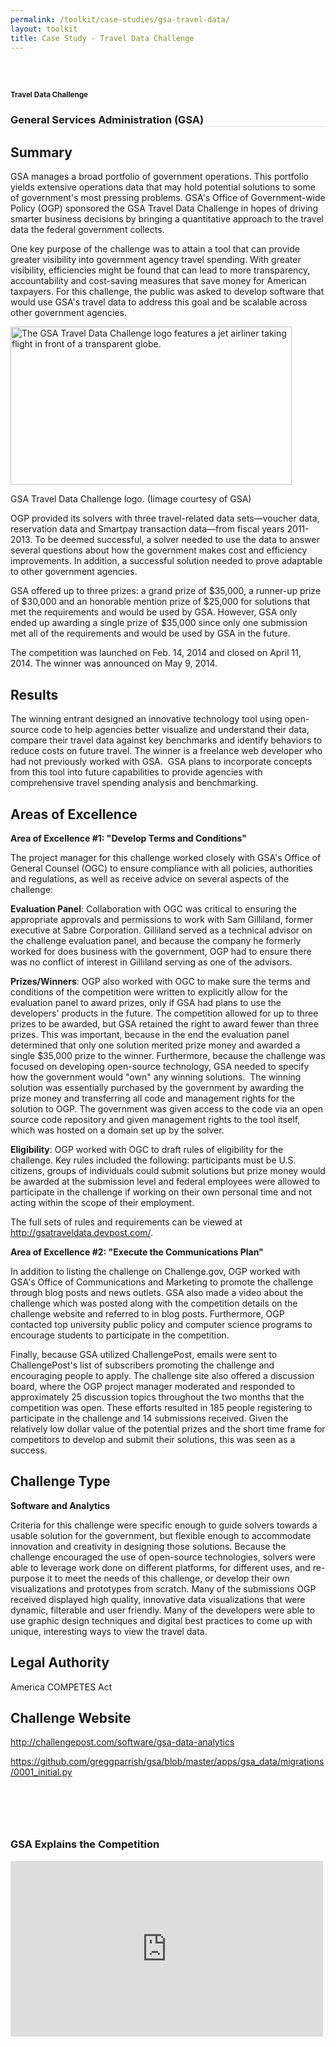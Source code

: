 ```yaml
---
permalink: /toolkit/case-studies/gsa-travel-data/
layout: toolkit
title: Case Study - Travel Data Challenge
---
```




<!--// OPEN #page-wrap //-->
<div id="page-wrap">


<div class="inner-page-wrap has-no-sidebar portfolio-type-standard row clearfix">

<!-- OPEN article -->
<article
class="portfolio-article col-sm-12 clearfix post-8201 portfolio type-portfolio status-publish has-post-thumbnail hentry portfolio-category-software portfolio-category-analytics portfolio-category-2-3 portfolio-category-3-1"
id="8201" itemscope="" itemtype="http://schema.org/CreativeWork">


<div class="portfolio-item-content">


<div class="container port-detail-media-container"><!-- OPEN .container -->

<figure class="media-wrap col-sm-12">
</figure>

</div><!-- CLOSE .container -->

<div class="grid-container usa-section">

<section class="article-body-wrap col-sm-9">
<section class="portfolio-detail-description">
<div class="body-text clearfix" itemprop="description">
<section class="container">
<div class="row">
<div class="blank_spacer col-sm-12 " style="height:30px;"></div>
</div>
</section>
<section class="container">
<div class="row">
<div class="spb_content_element col-sm-12 spb_text_column">
<div class="spb_wrapper clearfix">
<h1>Travel Data Challenge</h1>
<h3 style="border-bottom: 1px solid #e4e4e4;"  class="spb-heading spb-text-heading"><span>General Services Administration (GSA)</span>
</h3>

<h2>Summary</h2>
<p>GSA manages a broad portfolio of government operations. This
portfolio yields extensive operations data that may hold
potential solutions to some of government's most pressing
problems. GSA's Office of Government-wide Policy (OGP)
sponsored the GSA Travel Data Challenge in hopes of driving
smarter business decisions by bringing a quantitative
approach to the travel data the federal government
collects.</p>
<p>One key purpose of the challenge was to attain a tool that
can provide greater visibility into government agency travel
spending. With greater visibility, efficiencies might be
found that can lead to more transparency, accountability and
cost-saving measures that save money for American taxpayers.
For this challenge, the public was asked to develop software
that would use GSA's travel data to address this goal and be
scalable across other government agencies.</p>
<div id="attachment_8268" style="max-width: 460px"
class="wp-caption alignleft"><a
href="{{ site.baseurl }}/assets/images/toolkit/case-studies/GSA-Travel-Data-Challenge-1024x576-768x432.jpg"><img
class="wp-image-8268"
src="{{ site.baseurl }}/assets/images/toolkit/case-studies/GSA-Travel-Data-Challenge-1024x576-768x432.jpg"
alt="The GSA Travel Data Challenge logo features a jet airliner taking flight in front of a transparent globe."
sizes="(max-width: 450px) 100vw, 450px" width="450"
height="253"></a>
<p class="wp-caption-text">GSA Travel Data Challenge logo.
(Iimage courtesy of GSA)</p></div>
<p>OGP provided its solvers with three travel-related data
sets—voucher data, reservation data and Smartpay transaction
data—from fiscal years 2011-2013. To be deemed successful, a
solver needed to use the data to answer several questions
about how the government makes cost and efficiency
improvements. In addition, a successful solution needed to
prove adaptable to other government agencies.</p>
<p>GSA offered up to three prizes: a grand prize of $35,000, a
runner-up prize of $30,000 and an honorable mention prize of
$25,000 for solutions that met the requirements and would be
used by GSA. However, GSA only ended up awarding a single
prize of $35,000 since only one submission met all of the
requirements and would be used by GSA in the future.</p>
<p>The competition was launched on Feb. 14, 2014 and closed on
April 11, 2014. The winner was announced on May 9, 2014.</p>
<h2>Results</h2>
<p>The winning entrant designed an innovative technology tool
using open-source code to help agencies better visualize and
understand their data, compare their travel data against key
benchmarks and identify behaviors to reduce costs on future
travel. The winner is a freelance web developer who had not
previously worked with GSA.&nbsp; GSA plans to incorporate
concepts from this tool into future capabilities to provide
agencies with comprehensive travel spending analysis and
benchmarking.</p>
<h2>Areas of Excellence</h2>
<p><strong>Area of Excellence #1: "Develop Terms and
Conditions"</strong></p>
<p>The project manager for this challenge worked closely with
GSA's Office of General Counsel (OGC) to ensure compliance
with all policies, authorities and regulations, as well as
receive advice on several aspects of the challenge:</p>
<p><strong>Evaluation Panel</strong>: Collaboration with OGC was
critical to ensuring the appropriate approvals and
permissions to work with Sam Gilliland, former executive at
Sabre Corporation. Gilliland served as a technical advisor
on the challenge evaluation panel, and because the company
he formerly worked for does business with the government,
OGP had to ensure there was no conflict of interest in
Gilliland serving as one of the advisors.</p>
<p><strong>Prizes/Winners</strong>: OGP also worked with OGC to
make sure the terms and conditions of the competition were
written to explicitly allow for the evaluation panel to
award prizes, only if GSA had plans to use the developers'
products in the future. The competition allowed for up to
three prizes to be awarded, but GSA retained the right to
award fewer than three prizes. This was important, because
in the end the evaluation panel determined that only one
solution merited prize money and awarded a single $35,000
prize to the winner. Furthermore, because the challenge was
focused on developing open-source technology, GSA needed to
specify how the government would "own" any winning
solutions.&nbsp; The winning solution was essentially
purchased by the government by awarding the prize money and
transferring all code and management rights for the solution
to OGP. The government was given access to the code via an
open source code repository and given management rights to
the tool itself, which was hosted on a domain set up by the
solver.</p>
<p><strong>Eligibility</strong>: OGP worked with OGC to draft
rules of eligibility for the challenge. Key rules included
the following: participants must be U.S. citizens, groups of
individuals could submit solutions but prize money would be
awarded at the submission level and federal employees were
allowed to participate in the challenge if working on their
own personal time and not acting within the scope of their
employment.</p>
<p>The full sets of rules and requirements can be viewed at <a
href="http://gsatraveldata.devpost.com/">http://gsatraveldata.devpost.com/</a>.
</p>
<p><strong>Area of Excellence #2: "Execute the
Communications Plan"</strong></p>
<p>In addition to listing the challenge on Challenge.gov, OGP
worked with GSA's Office of Communications and Marketing to
promote the challenge through blog posts and news outlets.
GSA also made a video about the challenge which was posted
along with the competition details on the challenge website
and referred to in blog posts. Furthermore, OGP contacted
top university public policy and computer science programs
to encourage students to participate in the competition.</p>
<p>Finally, because GSA utilized ChallengePost, emails were sent
to ChallengePost's list of subscribers promoting the
challenge and encouraging people to apply. The challenge
site also offered a discussion board, where the OGP project
manager moderated and responded to approximately 25
discussion topics throughout the two months that the
competition was open. These efforts resulted in 185 people
registering to participate in the challenge and 14
submissions received. Given the relatively low dollar value
of the potential prizes and the short time frame for
competitors to develop and submit their solutions, this was
seen as a success.</p>
<h2>Challenge Type</h2>
<p><strong>Software and Analytics</strong></p>
<p>Criteria for this challenge were specific enough to guide
solvers towards a usable solution for the government, but
flexible enough to accommodate innovation and creativity in
designing those solutions. Because the challenge encouraged
the use of open-source technologies, solvers were able to
leverage work done on different platforms, for different
uses, and re-purpose it to meet the needs of this challenge,
or develop their own visualizations and prototypes from
scratch. Many of the submissions OGP received displayed high
quality, innovative data visualizations that were dynamic,
filterable and user friendly. Many of the developers were
able to use graphic design techniques and digital best
practices to come up with unique, interesting ways to view
the travel data.</p>
<h2>Legal Authority</h2>
<p>America COMPETES Act</p>
<h2></h2>
<h2>Challenge Website</h2>
<p>
<a href="http://challengepost.com/software/gsa-data-analytics">http://challengepost.com/software/gsa-data-analytics</a>
</p>
<p>
<a href="https://github.com/greggparrish/gsa/blob/master/apps/gsa_data/migrations/0001_initial.py">https://github.com/greggparrish/gsa/blob/master/apps/gsa_data/migrations/0001_initial.py</a>
</p>

</div>
</div>
</div>
</section>
<section class="container">
<div class="row">
<div class="blank_spacer col-sm-12 " style="height:30px;"></div>
</div>
</section>
<section class="container">
<div class="row">
<div class="blank_spacer col-sm-12 " style="height:30px;"></div>
</div>
</section>
<section class="container">
<div class="row">
<div class="spb_video_widget spb_content_element col-sm-12">
<div class="spb_wrapper">
<h3 class="spb-heading spb_video_heading"><span>GSA Explains the Competition</span>
</h3>
<div class="sf-video-wrap">
<iframe src="https://www.youtube.com/embed/r3jEx0dwIcQ?feature=oembed"
allowfullscreen="" width="500" height="281"
frameborder="0"></iframe>
</div>
</div>
</div>
</div>
</section>

</div>
</section>
</section>


</div>


</div>





<!-- CLOSE article -->
</article>

</div>


<!--// WordPress Hook //-->

<!--// CLOSE #page-wrap //-->
